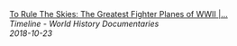 <!--2024-07-21 00:18:13-->
<div class="yb">
  <a class="nodecor" href="/posts.html?istoriya/to_rule_the_skies_the_greatest_fighter_planes_of_wwii_classic_fighter_timeline">
    <img class="preview" data-videoid="8LAc_-ENRKw" src="https://i.ytimg.com/vi/8LAc_-ENRKw/hqdefault.jpg" align="middle" alt="">
  </a>
  <div class="inlbl text">
    <a class="nodecor" href="/posts.html?istoriya/to_rule_the_skies_the_greatest_fighter_planes_of_wwii_classic_fighter_timeline">To Rule The Skies: The Greatest Fighter Planes of WWII |...</a><br>
    <i class="smaller2">Timeline - World History Documentaries</i><br>
    <i class="smaller3">2018-10-23</i>
  </div>
</div>
